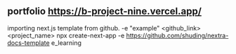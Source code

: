 ## portfolio https://b-project-nine.vercel.app/

importing next.js template from github. -e "example" <github_link> <project_name>
npx create-next-app -e https://github.com/shuding/nextra-docs-template e_learning

